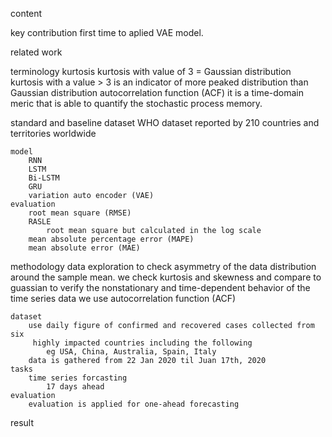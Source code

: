 content

    
key contribution
    first time to aplied VAE model.

related work

terminology
    kurtosis
        kurtosis with value of 3 = Gaussian distribution
        kurtosis with a value > 3 is an indicator of more peaked distribution than Gaussian distribution
    autocorrelation function (ACF)
        it is a time-domain meric that is able to quantify the stochastic process memory.

standard and baseline
    dataset
        WHO dataset 
            reported by 210 countries and territories worldwide

    model 
        RNN
        LSTM
        Bi-LSTM
        GRU
        variation auto encoder (VAE)
    evaluation
        root mean square (RMSE)
        RASLE 
            root mean square but calculated in the log scale
        mean absolute percentage error (MAPE)
        mean absolute error (MAE)

methodology
    data exploration
        to check asymmetry of the data distribution around the sample mean. 
            we check kurtosis and skewness and compare to guassian 
        to verify the nonstationary and time-dependent behavior of the time series data
            we use autocorrelation function (ACF)
            
    dataset
        use daily figure of confirmed and recovered cases collected from six 
         highly impacted countries including the following
            eg USA, China, Australia, Spain, Italy
        data is gathered from 22 Jan 2020 til Juan 17th, 2020
    tasks
        time series forcasting 
            17 days ahead 
    evaluation
        evaluation is applied for one-ahead forecasting  
   
result
